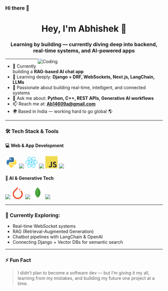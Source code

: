 ### Hi there 👋

<h1 align="center">Hey, I'm Abhishek 🚀</h1>
<h3 align="center">Learning by building — currently diving deep into backend, real-time systems, and AI-powered apps</h3>

<img align="right" alt="Coding" width="400" src="https://i.pinimg.com/564x/d6/19/a6/d619a64645bf2cbf8f32f9063cf29ac5.jpg">

---

- 🔭 Currently building a **RAG-based AI chat app**
- 🌱 Learning deeply: **Django + DRF, WebSockets, Next.js, LangChain, LLMs**
- 🧠 Passionate about building real-time, intelligent, and connected systems
- 💬 Ask me about: **Python, C++, REST APIs, Generative AI workflows**
- 📫 Reach me at: **Ab14609a@gmail.com**
- 🌍 Based in India — working hard to go global 🌎

---

### 🛠️ Tech Stack & Tools

#### 💻 Web & App Development
<p align="left">
  <a href="https://www.python.org/" target="_blank"><img src="https://raw.githubusercontent.com/devicons/devicon/master/icons/python/python-original.svg" width="40"/></a>
  <a href="https://www.djangoproject.com/" target="_blank"><img src="https://cdn.worldvectorlogo.com/logos/django.svg" width="40"/></a>
  <a href="https://reactjs.org/" target="_blank"><img src="https://raw.githubusercontent.com/devicons/devicon/master/icons/react/react-original.svg" width="40"/></a>
  <a href="https://nextjs.org/" target="_blank"><img src="https://cdn.worldvectorlogo.com/logos/nextjs-2.svg" width="40"/></a>
  <a href="https://developer.mozilla.org/en-US/docs/Web/JavaScript" target="_blank"><img src="https://raw.githubusercontent.com/devicons/devicon/master/icons/javascript/javascript-original.svg" width="40"/></a>
  <a href="https://git-scm.com/" target="_blank"><img src="https://www.vectorlogo.zone/logos/git-scm/git-scm-icon.svg" width="40"/></a>
</p>

#### 🤖 AI & Generative Tech
<p align="left">
  <a href="https://python.langchain.com/" target="_blank"><img src="https://avatars.githubusercontent.com/u/108047100?s=200&v=4" width="40"/></a>
  <a href="https://pytorch.org/" target="_blank"><img src="https://raw.githubusercontent.com/devicons/devicon/master/icons/pytorch/pytorch-original.svg" width="40"/></a>
  <a href="https://huggingface.co/" target="_blank"><img src="https://huggingface.co/front/assets/huggingface_logo-noborder.svg" width="40"/></a>
  <a href="https://www.mongodb.com/" target="_blank"><img src="https://raw.githubusercontent.com/devicons/devicon/master/icons/mongodb/mongodb-original.svg" width="40"/></a>
  <a href="https://www.postgresql.org/" target="_blank"><img src="https://cdn.worldvectorlogo.com/logos/postgresql.svg" width="40"/></a>
</p>

---

### 🧠 Currently Exploring:
- Real-time WebSocket systems
- RAG (Retrieval-Augmented Generation)
- Chatbot pipelines with LangChain & OpenAI
- Connecting Django + Vector DBs for semantic search

---

### ⚡ Fun Fact

> I didn’t plan to become a software dev — but I’m giving it my all, learning from my mistakes, and building my future one project at a time.

